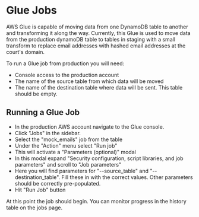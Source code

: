 # Glue Jobs 

AWS Glue is capable of moving data from one DynamoDB table to another and transforming it along the way. Currently, this Glue is used to move data from the production dynamoDB table to tables in staging with a small transform to replace email addresses with hashed email addresses at the court's domain. 

To run a Glue job from production you will need:

- Console access to the production account
- The name of the source table from which data will be moved
- The name of the destination table where data will be sent. This table should be empty.

## Running a Glue Job

- In the production AWS account navigate to the Glue console.
- Click "Jobs" in the sidebar.
- Select the "mock_emails" job from the table
- Under the "Action" menu select "Run job"
- This will activate a "Parameters (optional)" modal 
- In this modal expand "Security configuration, script libraries, and job parameters" and scroll to "Job parameters"
- Here you will find parameters for "--source_table" and "--destination_table". Fill these in with the correct values. Other parameters should be correctly pre-populated.
- Hit "Run Job" button

At this point the job should begin. You can monitor progress in the history table on the jobs page. 



